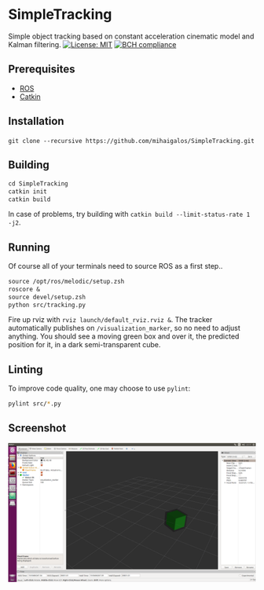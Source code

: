 # SimpleTracking
Simple object tracking based on constant acceleration cinematic model and Kalman filtering.
 [![License: MIT](https://img.shields.io/badge/License-MIT-yellow.svg)](https://opensource.org/licenses/MIT) [![BCH compliance](https://bettercodehub.com/edge/badge/mihaigalos/SimpleTracking?branch=master)](https://bettercodehub.com/)

## Prerequisites
* [ROS](http://wiki.ros.org/Installation/Ubuntu)
* [Catkin](http://docs.ros.org/melodic/api/catkin/html/user_guide/installation.html)

## Installation
`git clone --recursive https://github.com/mihaigalos/SimpleTracking.git`

## Building
```
cd SimpleTracking
catkin init
catkin build
```
In case of problems, try building with `catkin build --limit-status-rate 1 -j2`.
## Running
Of course all of your terminals need to source ROS as a first step..
```
source /opt/ros/melodic/setup.zsh
roscore &
source devel/setup.zsh
python src/tracking.py
```
Fire up rviz with `rviz launch/default_rviz.rviz &`. The tracker automatically
publishes on `/visualization_marker`, so no need to adjust anything. You should see a moving green box
and over it, the predicted position for it, in a dark semi-transparent cube.

## Linting
To improve code quality, one may choose to use `pylint`:

```bash
pylint src/*.py
```
## Screenshot
![alt text](screenshots/tracking_screenshot.png)
